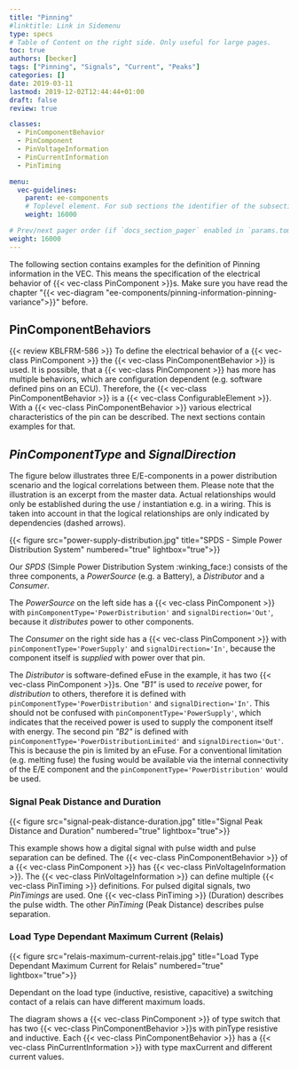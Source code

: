 ```yaml
---
title: "Pinning"
#linktitle: Link in Sidemenu
type: specs
# Table of Content on the right side. Only useful for large pages.
toc: true
authors: [becker]
tags: ["Pinning", "Signals", "Current", "Peaks"]
categories: []
date: 2019-03-11
lastmod: 2019-12-02T12:44:44+01:00
draft: false
review: true

classes:
  - PinComponentBehavior
  - PinComponent
  - PinVoltageInformation
  - PinCurrentInformation
  - PinTiming

menu:
  vec-guidelines:
    parent: ee-components
    # Toplevel element. For sub sections the identifier of the subsection
    weight: 16000

# Prev/next pager order (if `docs_section_pager` enabled in `params.toml`)
weight: 16000
---
```

The following section contains examples for the definition of Pinning information in the VEC. This means the specification of the electrical behavior of {{< vec-class PinComponent >}}s. Make sure you have read the chapter "{{< vec-diagram "ee-components/pinning-information-pinning-variance">}}" before.

## PinComponentBehaviors

{{< review KBLFRM-586 >}}
To define the electrical behavior of a {{< vec-class PinComponent >}} the {{< vec-class PinComponentBehavior >}} is used. It is possible, that a {{< vec-class PinComponent >}} has more has multiple behaviors, which are configuration dependent (e.g. software defined pins on an ECU). Therefore, the {{< vec-class PinComponentBehavior >}} is a {{< vec-class ConfigurableElement >}}. With a {{< vec-class PinComponentBehavior >}} various electrical characteristics of the pin can be described. The next sections contain examples for that.

## _PinComponentType_ and _SignalDirection_

The figure below illustrates three E/E-components in a power distribution scenario and the logical correlations between them. Please note that the illustration is an excerpt from the master data. Actual relationships would only be established during the use / instantiation e.g. in a wiring. This is taken into account in that the logical relationships are only indicated by dependencies (dashed arrows).

{{< figure src="power-supply-distribution.jpg" title="SPDS - Simple Power Distribution System" numbered="true" lightbox="true">}}

Our _SPDS_ (Simple Power Distribution System :winking_face:) consists of the three components, a _PowerSource_ (e.g. a Battery), a _Distributor_ and a _Consumer_. 

The _PowerSource_ on the left side has a {{< vec-class PinComponent >}} with `pinComponentType='PowerDistribution'` and `signalDirection='Out'`, because it _distributes_ power to other components. 

The _Consumer_ on the right side has a {{< vec-class PinComponent >}} with `pinComponentType='PowerSupply'` and `signalDirection='In'`, because the component itself is _supplied_ with power over that pin. 

The _Distributor_ is software-defined eFuse in the example, it has two {{< vec-class PinComponent >}}s. One _"B1"_ is used to _receive_ power, for _distribution_ to others, therefore it is defined with `pinComponentType='PowerDistribution'` and `signalDirection='In'`. This should not be confused with `pinComponentType='PowerSupply'`, which indicates that the received power is used to supply the component itself with energy. The second pin _"B2"_ is defined with `pinComponentType='PowerDistributionLimited'` and `signalDirection='Out'`. This is because the pin is limited by an eFuse. For a conventional limitation (e.g. melting fuse) the fusing would be available via the internal connectivity of the E/E component and the `pinComponentType='PowerDistribution'` would be used.


### Signal Peak Distance and Duration 
{{< figure src="signal-peak-distance-duration.jpg" title="Signal Peak Distance and Duration" numbered="true" lightbox="true">}}

This example shows how a digital signal with pulse width and pulse separation can be defined. The {{< vec-class PinComponentBehavior >}} of a {{< vec-class PinComponent >}} has {{< vec-class PinVoltageInformation >}}. The {{< vec-class PinVoltageInformation >}} can define multiple {{< vec-class PinTiming >}} definitions. For pulsed digital signals, two *PinTimings* are used. One {{< vec-class PinTiming >}} (Duration) describes the pulse width. The other *PinTiming* (Peak Distance) describes pulse separation.

### Load Type Dependant Maximum Current (Relais) 
{{< figure src="relais-maximum-current-relais.jpg" title="Load Type Dependant Maximum Current for Relais" numbered="true" lightbox="true">}}

Dependant on the load type (inductive, resistive, capacitive) a switching contact of a relais can have different maximum loads.

The diagram shows a {{< vec-class PinComponent >}} of type switch that has two {{< vec-class PinComponentBehavior >}}s with pinType resistive and inductive. Each {{< vec-class PinComponentBehavior >}} has a {{< vec-class PinCurrentInformation >}} with type maxCurrent and different current values.
